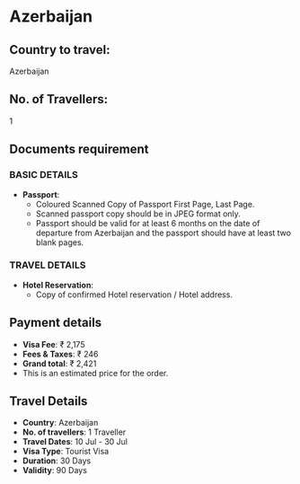 # Azerbaijan

## Country to travel:
Azerbaijan

## No. of Travellers:
1

## Documents requirement

### BASIC DETAILS

- **Passport**:
  - Coloured Scanned Copy of Passport First Page, Last Page.
  - Scanned passport copy should be in JPEG format only.
  - Passport should be valid for at least 6 months on the date of departure from Azerbaijan and the passport should have at least two blank pages.

### TRAVEL DETAILS

- **Hotel Reservation**:
  - Copy of confirmed Hotel reservation / Hotel address.

## Payment details

- **Visa Fee**: ₹ 2,175
- **Fees & Taxes**: ₹ 246
- **Grand total**: ₹ 2,421
- This is an estimated price for the order.

## Travel Details

- **Country**: Azerbaijan
- **No. of travellers**: 1 Traveller
- **Travel Dates**: 10 Jul - 30 Jul
- **Visa Type**: Tourist Visa
- **Duration**: 30 Days
- **Validity**: 90 Days
